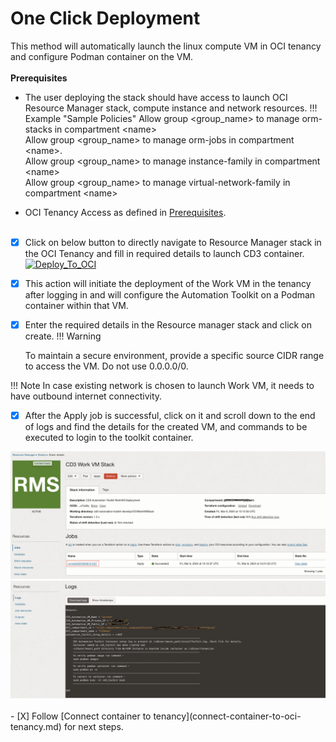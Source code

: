 # **One Click Deployment**

This method will automatically launch the linux compute VM in OCI tenancy and configure Podman container on the VM.
<br><br>
**Prerequisites**

* The user deploying the stack should have access to launch OCI Resource Manager stack, compute instance and network resources.
!!! Example "Sample Policies"
    Allow group <group_name\> to manage orm-stacks in compartment <name\>  <br>
    Allow group <group_name\> to manage orm-jobs in compartment <name\>. <br>
    Allow group <group_name\> to manage instance-family in compartment <name\> <br>
    Allow group <group_name\> to manage virtual-network-family in compartment <name\> <br>
    
    
    
* OCI Tenancy Access as defined in [Prerequisites](prerequisites.md).
<br><br>

- [x] Click on below button to directly navigate to Resource Manager stack in the OCI Tenancy and fill in required details to launch CD3 container.<br>
[![Deploy_To_OCI](https://oci-resourcemanager-plugin.plugins.oci.oraclecloud.com/latest/deploy-to-oracle-cloud.svg)](https://cloud.oracle.com/resourcemanager/stacks/create?zipUrl=https://github.com/oracle-devrel/cd3-automation-toolkit/archive/refs/heads/develop.zip)

- [x] This action will initiate the deployment of the Work VM in the tenancy after logging in  and will configure the Automation Toolkit on a Podman container within that VM. 

- [x] Enter the required details in the Resource manager stack and click on create.
!!! Warning

    To maintain a secure environment, provide a specific source CIDR range to access the VM. Do not use 0.0.0.0/0.

!!! Note
    In case existing network is chosen to launch Work VM, it needs to have outbound internet connectivity.

- [x] After the Apply job is successful, click on it and scroll down to the end of logs and find the details for the created VM, and commands to be executed to login to the toolkit container.<br>
<img width="1124" src="../images/launch-from-stack-1.png">
<img width="1124" src="../images/launch-from-stack-2.png">
<br><br>
- [X] Follow [Connect container to tenancy](connect-container-to-oci-tenancy.md) for next steps. 
